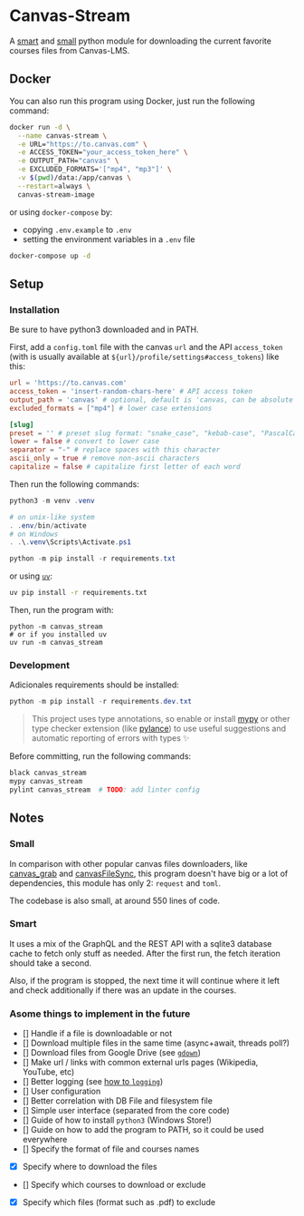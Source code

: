 # Canvas-Stream

A [smart](#smart) and [small](#small) python module for downloading
the current favorite courses files from Canvas-LMS.

## Docker
You can also run this program using Docker, just run the following command:

```bash
docker run -d \
  --name canvas-stream \
  -e URL="https://to.canvas.com" \
  -e ACCESS_TOKEN="your_access_token_here" \
  -e OUTPUT_PATH="canvas" \
  -e EXCLUDED_FORMATS='["mp4", "mp3"]' \
  -v $(pwd)/data:/app/canvas \
  --restart=always \
  canvas-stream-image

```

or using `docker-compose` by:
- copying `.env.example` to `.env`
- setting the environment variables in a `.env` file

```bash
docker-compose up -d
```


## Setup

### Installation

Be sure to have python3 downloaded and in PATH.

First, add a `config.toml` file with the canvas `url`
and the API `access_token` (with is usually available at
`${url}/profile/settings#access_tokens`) like this:

```toml
url = 'https://to.canvas.com'
access_token = 'insert-random-chars-here' # API access token
output_path = 'canvas' # optional, default is 'canvas, can be absolute or relative to the current directory
excluded_formats = ["mp4"] # lower case extensions

[slug]
preset = '' # preset slug format: "snake_case", "kebab-case", "PascalCase"
lower = false # convert to lower case
separator = "-" # replace spaces with this character
ascii_only = true # remove non-ascii characters
capitalize = false # capitalize first letter of each word
```

Then run the following commands:

```ps1
python3 -m venv .venv

# on unix-like system
. .env/bin/activate
# on Windows
. .\.venv\Scripts\Activate.ps1

python -m pip install -r requirements.txt
```

or using [`uv`](https://docs.astral.sh/uv/getting-started/installation/):

```bash
uv pip install -r requirements.txt

```

Then, run the program with:

```
python -m canvas_stream
# or if you installed uv
uv run -m canvas_stream
```

### Development

Adicionales requirements should be installed:

```ps1
python -m pip install -r requirements.dev.txt
```

> This project uses type annotations, so enable or install [mypy][mypy]
> or other type checker extension (like [pylance][pylance]) to use useful
> suggestions and automatic reporting of errors with types ✨

Before committing, run the following commands:

```bash
black canvas_stream
mypy canvas_stream
pylint canvas_stream  # TODO: add linter config
```

## Notes

<!-- TODO: move this to docs/ -->

### Small

In comparison with other popular canvas files downloaders, like
[canvas_grab][canvas_grab] and [canvasFileSync][canvasFileSync],
this program doesn't have big or a lot of dependencies,
this module has only 2: `request` and `toml`.

The codebase is also small, at around 550 lines of code.

### Smart

It uses a mix of the GraphQL and the REST API with a sqlite3
database cache to fetch only stuff as needed.
After the first run, the fetch iteration should take a second.

Also, if the program is stopped, the next time it will continue
where it left and check additionally if there was an update in
the courses.


### Asome things to implement in the future

- [] Handle if a file is downloadable or not
- [] Download multiple files in the same time (async+await, threads poll?)
- [] Download files from Google Drive (see [`gdown`][gdown])
- [] Make url / links with common external urls pages (Wikipedia, YouTube, etc)
- [] Better logging (see [how to `logging`][hotto_logging])
- [] User configuration
- [] Better correlation with DB File and filesystem file
- [] Simple user interface (separated from the core code)
- [] Guide of how to install `python3` (Windows Store!)
- [] Guide on how to add the program to PATH, so it could be used everywhere
- [] Specify the format of file and courses names
- [x] Specify where to download the files
- [] Specify which courses to download or exclude
- [x] Specify which files (format such as .pdf) to exclude


<!-- links here! -->
[canvas_grab]: https://github.com/skyzh/canvas_grab
[canvasFileSync]: https://github.com/drew-royster/canvasFileSync
[gdown]: https://github.com/wkentaro/gdown
[hotto_logging]: https://docs.python.org/3/howto/logging.html
[mypy]: http://mypy-lang.org/
[pylance]: https://marketplace.visualstudio.com/items?itemName=ms-python.vscode-pylance
